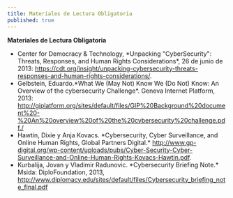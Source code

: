 ```yaml
---
title: Materiales de Lectura Obligatoria
published: true
---
```

**Materiales de Lectura Obligatoria**

<ul><li>Center for Democracy & Technology, *Unpacking "CyberSecurity": Threats, Responses, and Human Rights Considerations*, 26 de junio de 2013:
<a href=https://cdt.org/insight/unpacking-cybersecurity-threats-responses-and-human-rights-considerations/" target="_blank">https://cdt.org/insight/unpacking-cybersecurity-threats-responses-and-human-rights-considerations/</a>.

<li>Gelbstein, Eduardo.*What We (May Not) Know We (Do Not) Know: An Overview of the cybersecurity Challenge*. Geneva Internet Platform, 2013:
<a href=http://giplatform.org/sites/default/files/GIP%20Background%20document%20-%20An%20overview%20of%20the%20cybersecurity%20challenge.pdf."target="_blank">http://giplatform.org/sites/default/files/GIP%20Background%20document%20-%20An%20overview%20of%20the%20cybersecurity%20challenge.pdf./</a>

<li>Hawtin, Dixie y Anja Kovacs. *Cybersecurity, Cyber Surveillance, and Online Human Rights, Global Partners Digital.* 
<a href=http://www.gp-digital.org/wp-content/uploads/pubs/Cyber-Security-Cyber-Surveillance-and-Online-Human-Rights-Kovacs-Hawtin.pdf"target="_blank">http://www.gp-digital.org/wp-content/uploads/pubs/Cyber-Security-Cyber-Surveillance-and-Online-Human-Rights-Kovacs-Hawtin.pdf</a>.

<li>Kurbalija, Jovan y Vladimir Radunovic. *Cybersecurity Briefing Note.* Msida: DiploFoundation, 2013, <a href=http://www.diplomacy.edu/sites/default/files/Cybersecurity_briefing_note_final.pdf"target="_blank">http://www.diplomacy.edu/sites/default/files/Cybersecurity_briefing_note_final.pdf</a>
